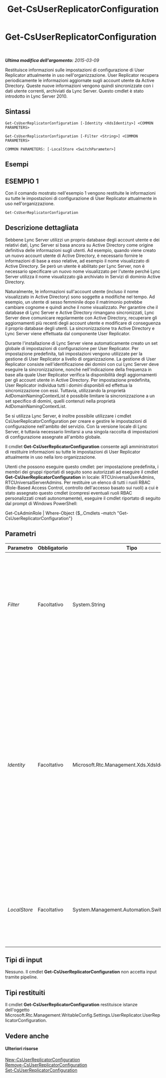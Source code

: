 ﻿---
title: Get-CsUserReplicatorConfiguration
TOCTitle: Get-CsUserReplicatorConfiguration
ms:assetid: 7318ae92-e07b-4817-9ec1-be9c7f35aa26
ms:mtpsurl: https://technet.microsoft.com/it-it/library/Gg398548(v=OCS.15)
ms:contentKeyID: 49300968
ms.date: 08/24/2015
mtps_version: v=OCS.15
ms.translationtype: HT
---

# Get-CsUserReplicatorConfiguration

 

_**Ultima modifica dell'argomento:** 2015-03-09_

Restituisce informazioni sulle impostazioni di configurazione di User Replicator attualmente in uso nell'organizzazione. User Replicator recupera periodicamente le informazioni aggiornate sugli account utente da Active Directory. Queste nuove informazioni vengono quindi sincronizzate con i dati utente correnti, archiviati da Lync Server. Questo cmdlet è stato introdotto in Lync Server 2010.

## Sintassi

    Get-CsUserReplicatorConfiguration [-Identity <XdsIdentity>] <COMMON PARAMETERS>

    Get-CsUserReplicatorConfiguration [-Filter <String>] <COMMON PARAMETERS>

    COMMON PARAMETERS: [-LocalStore <SwitchParameter>]

## Esempi

## ESEMPIO 1

Con il comando mostrato nell'esempio 1 vengono restituite le informazioni su tutte le impostazioni di configurazione di User Replicator attualmente in uso nell'organizzazione.

    Get-CsUserReplicatorConfiguration

## Descrizione dettagliata

Sebbene Lync Server utilizzi un proprio database degli account utente e dei relativi dati, Lync Server si basa ancora su Active Directory come origine definitiva delle informazioni sugli utenti. Ad esempio, quando viene creato un nuovo account utente di Active Directory, è necessario fornire le informazioni di base a esso relative, ad esempio il nome visualizzato di Active Directory. Se però un utente è abilitato per Lync Server, non è necessario specificare un nuovo nome visualizzato per l'utente perché Lync Server utilizza il nome visualizzato già archiviato in Servizi di dominio Active Directory.

Naturalmente, le informazioni sull'account utente (incluso il nome visualizzato in Active Directory) sono soggette a modifiche nel tempo. Ad esempio, un utente di sesso femminile dopo il matrimonio potrebbe cambiare cognome e quindi anche il nome visualizzato. Per garantire che il database di Lync Server e Active Directory rimangano sincronizzati, Lync Server deve comunicare regolarmente con Active Directory, recuperare gli aggiornamenti più recenti degli account utente e modificare di conseguenza il proprio database degli utenti. La sincronizzazione tra Active Directory e Lync Server viene effettuata dal componente User Replicator.

Durante l'installazione di Lync Server viene automaticamente creato un set globale di impostazioni di configurazione per User Replicator. Per impostazione predefinita, tali impostazioni vengono utilizzate per la gestione di User Replicator a livello di organizzazione. La gestione di User Replicator consiste nell'identificazione dei domini con cui Lync Server deve eseguire la sincronizzazione, nonché nell'indicazione della frequenza in base alla quale User Replicator verifica la disponibilità degli aggiornamenti per gli account utente in Active Directory. Per impostazione predefinita, User Replicator individua tutti i domini disponibili ed effettua la sincronizzazione con essi. Tuttavia, utilizzando la proprietà AdDomainNamingContextList è possibile limitare la sincronizzazione a un set specifico di domini, quelli contenuti nella proprietà AdDomainNamingContextList.

Se si utilizza Lync Server, è inoltre possibile utilizzare i cmdlet CsUserReplicatorConfiguration per creare e gestire le impostazioni di configurazione nell'ambito del servizio. Con la versione locale di Lync Server, è tuttavia necessario limitarsi a una singola raccolta di impostazioni di configurazione assegnate all'ambito globale.

Il cmdlet **Get-CsUserReplicatorConfiguration** consente agli amministratori di restituire informazioni su tutte le impostazioni di User Replicator attualmente in uso nella loro organizzazione.

Utenti che possono eseguire questo cmdlet: per impostazione predefinita, i membri dei gruppi riportati di seguito sono autorizzati ad eseguire il cmdlet **Get-CsUserReplicatorConfiguration** in locale: RTCUniversalUserAdmins, RTCUniversalServerAdmins. Per restituire un elenco di tutti i ruoli RBAC (Role-Based Access Control, controllo dell'accesso basato sui ruoli) a cui è stato assegnato questo cmdlet (compresi eventuali ruoli RBAC personalizzati creati autonomamente), eseguire il cmdlet riportato di seguito dal prompt di Windows PowerShell:

Get-CsAdminRole | Where-Object {$\_.Cmdlets –match "Get-CsUserReplicatorConfiguration"}

## Parametri


<table>
<colgroup>
<col style="width: 25%" />
<col style="width: 25%" />
<col style="width: 25%" />
<col style="width: 25%" />
</colgroup>
<thead>
<tr class="header">
<th>Parametro</th>
<th>Obbligatorio</th>
<th>Tipo</th>
<th>Descrizione</th>
</tr>
</thead>
<tbody>
<tr class="odd">
<td><p><em>Filter</em></p></td>
<td><p>Facoltativo</p></td>
<td><p>System.String</p></td>
<td><p>Consente di utilizzare i caratteri jolly per specificare la raccolta (o le raccolte) di impostazioni di configurazione di User Replicator da restituire. Ad esempio, questo comando restituisce tutte le impostazioni configurate nell'ambito del servizio: -Filter &quot;service:*&quot;.</p></td>
</tr>
<tr class="even">
<td><p><em>Identity</em></p></td>
<td><p>Facoltativo</p></td>
<td><p>Microsoft.Rtc.Management.Xds.XdsIdentity</p></td>
<td><p>Identificatore univoco delle impostazioni di configurazione di User Replicator da restituire. Per restituire le impostazioni nell'ambito del servizio, utilizzare una sintassi simile alla seguente: -Identity &quot;service:Registrar:atl-cs-001.litwareinc.com&quot;. Si noti che le impostazioni nell'ambito del servizio sono disponibili solo se si esegue Lync Online. Per restituire le impostazioni globali, utilizzare la sintassi seguente: -Identity global. Se questo parametro non viene specificato, vengono restituite tutte le impostazioni di configurazione di User Replicator attualmente in uso nell'organizzazione.</p></td>
</tr>
<tr class="odd">
<td><p><em>LocalStore</em></p></td>
<td><p>Facoltativo</p></td>
<td><p>System.Management.Automation.SwitchParameter</p></td>
<td><p>Consente di recuperare i dati di configurazione di User Replicator dalla replica locale dell'archivio di gestione centrale anziché dall'archivio di gestione centrale stesso.</p></td>
</tr>
</tbody>
</table>


## Tipi di input

Nessuno. Il cmdlet **Get-CsUserReplicatorConfiguration** non accetta input tramite pipeline.

## Tipi restituiti

Il cmdlet **Get-CsUserReplicatorConfiguration** restituisce istanze dell'oggetto Microsoft.Rtc.Management.WritableConfig.Settings.UserReplicator.UserReplicatorConfiguration.

## Vedere anche

#### Ulteriori risorse

[New-CsUserReplicatorConfiguration](new-csuserreplicatorconfiguration.md)  
[Remove-CsUserReplicatorConfiguration](remove-csuserreplicatorconfiguration.md)  
[Set-CsUserReplicatorConfiguration](set-csuserreplicatorconfiguration.md)

